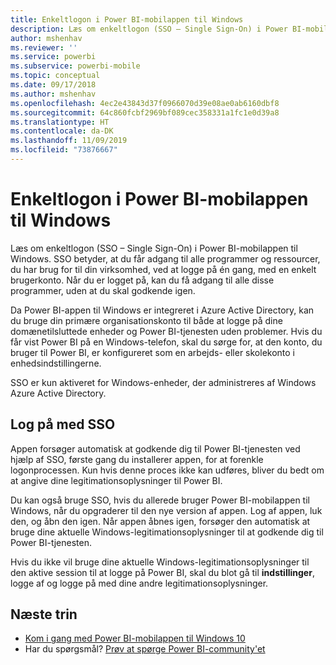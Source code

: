 ```yaml
---
title: Enkeltlogon i Power BI-mobilappen til Windows
description: Læs om enkeltlogon (SSO – Single Sign-On) i Power BI-mobilappen til Windows. SSO betyder, at du får adgang til alle programmer og ressourcer, du har brug for til din virksomhed, ved at logge på én gang, med en enkelt brugerkonto.
author: mshenhav
ms.reviewer: ''
ms.service: powerbi
ms.subservice: powerbi-mobile
ms.topic: conceptual
ms.date: 09/17/2018
ms.author: mshenhav
ms.openlocfilehash: 4ec2e43843d37f0966070d39e08ae0ab6160dbf8
ms.sourcegitcommit: 64c860fcbf2969bf089cec358331a1fc1e0d39a8
ms.translationtype: HT
ms.contentlocale: da-DK
ms.lasthandoff: 11/09/2019
ms.locfileid: "73876667"
---
```

# <a name="single-sign-on-in-the-power-bi-mobile-windows-app"></a>Enkeltlogon i Power BI-mobilappen til Windows

Læs om enkeltlogon (SSO – Single Sign-On) i Power BI-mobilappen til Windows. SSO betyder, at du får adgang til alle programmer og ressourcer, du har brug for til din virksomhed, ved at logge på én gang, med en enkelt brugerkonto. Når du er logget på, kan du få adgang til alle disse programmer, uden at du skal godkende igen. 

Da Power BI-appen til Windows er integreret i Azure Active Directory, kan du bruge din primære organisationskonto til både at logge på dine domænetilsluttede enheder og Power BI-tjenesten uden problemer. Hvis du får vist Power BI på en Windows-telefon, skal du sørge for, at den konto, du bruger til Power BI, er konfigureret som en arbejds- eller skolekonto i enhedsindstillingerne.  

SSO er kun aktiveret for Windows-enheder, der administreres af Windows Azure Active Directory. 

## <a name="sign-in-with-sso"></a>Log på med SSO

Appen forsøger automatisk at godkende dig til Power BI-tjenesten ved hjælp af SSO, første gang du installerer appen, for at forenkle logonprocessen. Kun hvis denne proces ikke kan udføres, bliver du bedt om at angive dine legitimationsoplysninger til Power BI.  

Du kan også bruge SSO, hvis du allerede bruger Power BI-mobilappen til Windows, når du opgraderer til den nye version af appen. Log af appen, luk den, og åbn den igen. Når appen åbnes igen, forsøger den automatisk at bruge dine aktuelle Windows-legitimationsoplysninger til at godkende dig til Power BI-tjenesten. 

Hvis du ikke vil bruge dine aktuelle Windows-legitimationsoplysninger til den aktive session til at logge på Power BI, skal du blot gå til **indstillinger**, logge af og logge på med dine andre legitimationsoplysninger. 
 
## <a name="next-steps"></a>Næste trin

- [Kom i gang med Power BI-mobilappen til Windows 10](mobile-windows-10-phone-app-get-started.md)
- Har du spørgsmål? [Prøv at spørge Power BI-community'et](https://community.powerbi.com/)


